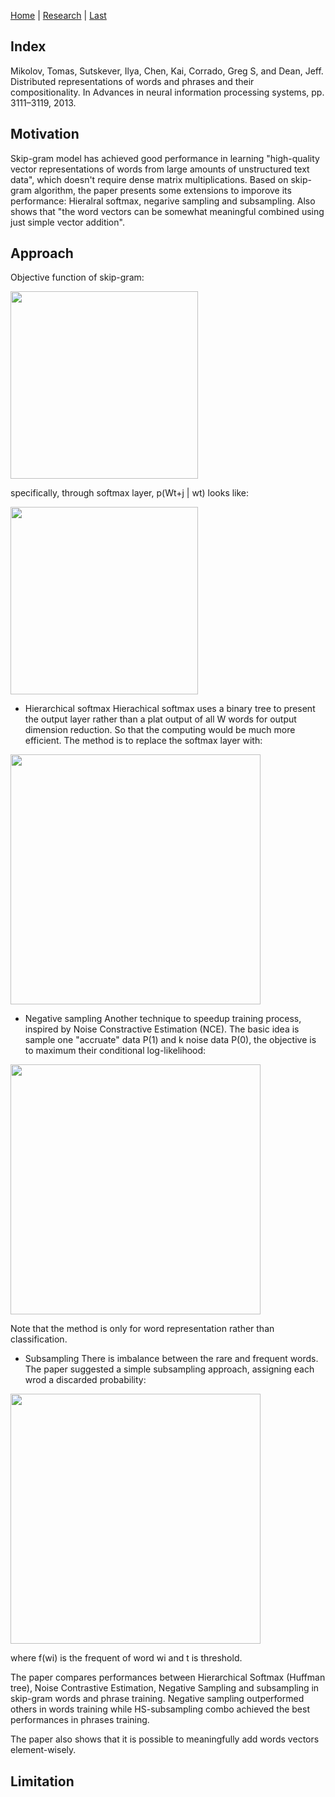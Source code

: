 [Home](https://clojia.github.io/) | [Research](https://clojia.github.io/research/) | [Last](https://clojia.github.io/research/2018-08-IR-RNN-BP)

## Index
Mikolov, Tomas, Sutskever, Ilya, Chen, Kai, Corrado, Greg S, and Dean, Jeff. Distributed representations
of words and phrases and their compositionality. In Advances in neural information
processing systems, pp. 3111–3119, 2013.

## Motivation
Skip-gram model has achieved good performance in learning "high-quality vector representations of words from large amounts of unstructured text data", which doesn't require dense matrix multiplications. Based on skip-gram algorithm, the paper presents some extensions to imporove its performance: Hieralral softmax, negarive sampling and subsampling. Also shows that "the word vectors can be somewhat meaningful combined using just simple vector addition".

## Approach
Objective function of skip-gram:

<img src="https://github.com/clojia/clojia.github.io/blob/master/images/skipgram.png" width="300"/>

specifically, through softmax layer, p(Wt+j | wt) looks like:

<img src="https://github.com/clojia/clojia.github.io/blob/master/images/skipgramp.png" width="300"/> 

- Hierarchical softmax
Hierachical softmax uses a binary tree to present the output layer rather than a plat output of all W words for output dimension reduction. So that the computing would be much more efficient. The method is to replace the softmax layer with:

<img src="https://github.com/clojia/clojia.github.io/blob/master/images/hs.png" width="400"/> 

- Negative sampling
Another technique to speedup training process, inspired by Noise Constractive Estimation (NCE). The basic idea is sample one "accruate" data P(1) and k noise data P(0), the objective is to maximum their conditional log-likelihood:

<img src="https://github.com/clojia/clojia.github.io/blob/master/images/ns.png" width="400"/> 

Note that the method is only for word representation rather than classification.

- Subsampling
There is imbalance between the rare and frequent words. The paper suggested a simple subsampling approach, assigning each wrod a discarded probability:

<img src="https://github.com/clojia/clojia.github.io/blob/master/images/sub.png" width="400"/> 

where f(wi) is the frequent of word wi and t is threshold.

The paper compares performances between Hierarchical Softmax (Huffman tree), Noise Contrastive Estimation, Negative Sampling and subsampling in skip-gram words and phrase training. Negative sampling outperformed others in words training while HS-subsampling combo achieved the best performances in phrases training.

The paper also shows that it is possible to meaningfully add words vectors element-wisely.

## Limitation 
